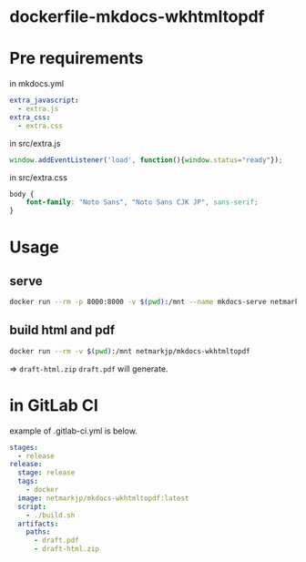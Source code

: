 # dockerfile-mkdocs-wkhtmltopdf

# Pre requirements

in mkdocs.yml

```yaml
extra_javascript:
  - extra.js
extra_css:
  - extra.css
```

in src/extra.js

```javascript
window.addEventListener('load', function(){window.status="ready"});
```

in src/extra.css

```css
body {
    font-family: "Noto Sans", "Noto Sans CJK JP", sans-serif;
}
```
# Usage

## serve

```bash
docker run --rm -p 8000:8000 -v $(pwd):/mnt --name mkdocs-serve netmarkjp/mkdocs-wkhtmltopdf mkdocs serve
```

## build html and pdf

```bash
docker run --rm -v $(pwd):/mnt netmarkjp/mkdocs-wkhtmltopdf
```

=> `draft-html.zip` `draft.pdf` will generate.

# in GitLab CI

example of .gitlab-ci.yml is below.

```yaml
stages:
  - release
release:
  stage: release
  tags:
    - docker
  image: netmarkjp/mkdocs-wkhtmltopdf:latest
  script:
    - ./build.sh
  artifacts:
    paths:
      - draft.pdf
      - draft-html.zip
```
